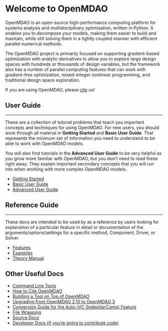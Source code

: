 # Welcome to OpenMDAO

OpenMDAO is an open-source high-performance computing platform for
systems analysis and multidisciplinary optimization, written in Python.
It enables you to decompose your models, making them easier to build and
maintain, while still solving them in a tightly coupled manner with
efficient parallel numerical methods.

The OpenMDAO project is primarily focused on supporting gradient-based
optimization with analytic derivatives to allow you to explore large
design spaces with hundreds or thousands of design variables, but the
framework also has a number of parallel computing features that can
work with gradient-free optimization, mixed-integer nonlinear
programming, and traditional design space exploration.

If you are using OpenMDAO, please [cite](other/citing.ipynb) us!

## User Guide
---

These are a collection of tutorial problems that teach you important concepts and techniques for using OpenMDAO.
For new users, you should work through all material in **Getting Started** and **Basic User Guide**.
That represents the minimum set of information you need to understand to be able to work with OpenMDAO models.

You will also find tutorials in the **Advanced User Guide** to be very helpful as you grow more familiar with OpenMDAO,
but you don't need to read these right away.
They explain important secondary concepts that you will run into when working with more complex OpenMDAO models.

- [Getting Started](getting_started/getting_started.md)
- [Basic User Guide](basic_user_guide/basic_user_guide.md)
- [Advanced User Guide](advanced_user_guide/advanced_user_guide.md)


## Reference Guide
---

These docs are intended to be used by as a reference by users looking for explanation of a particular feature in detail or
documentation of the arguments/options/settings for a specific method, Component, Driver, or Solver.

- [Features](features/features.md)
- [Examples](examples/examples.md)
- [Theory Manual](theory_manual/theory_manual.md)


## Other Useful Docs

- [Command Line Tools](other_useful_docs/om_command.ipynb)
- [How to Cite OpenMDAO](other_useful_docs/citing.ipynb)
- [Building a Tool on Top of OpenMDAO](other_useful_docs/building_a_tool/building_a_tool.md)
- [Upgrading from OpenMDAO 2.10 to OpenMDAO 3](other_useful_docs/api_translation.ipynb)
- [Conversion Guide for the Auto-IVC (IndepVarComp) Feature](other_useful_docs/auto_ivc_api_translation.ipynb)
- [File Wrapping](other_useful_docs/file_wrap.ipynb)
- [Source Docs](_srcdocs/index.md)
- [Developer Docs (if you’re going to contribute code)](other_useful_docs/developer_docs/developer_docs.md)
